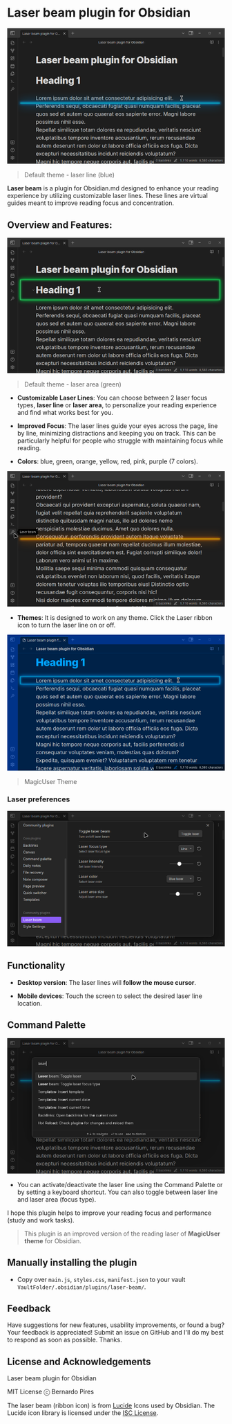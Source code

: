 # Laser beam plugin for Obsidian

![Laser beam plugin](images/laser_beam_01.png)
> Default theme - laser line (blue)

**Laser beam** is a plugin for Obsidian.md designed to enhance your reading experience by utilizing customizable laser lines.  These lines are virtual guides meant to improve reading focus and concentration.

## Overview and Features:

![Laser beam plugin](images/laser_beam_02.png)
> Default theme - laser area (green)

- **Customizable Laser Lines**: You can choose between 2 laser focus types, **laser line** or **laser area**, to personalize your reading experience and find what works best for you.

- **Improved Focus**: The laser lines guide your eyes across the page, line by line, minimizing distractions and keeping you on track. This can be particularly helpful for people who struggle with maintaining focus while reading.

- **Colors**: blue, green, orange, yellow, red, pink, purple (7 colors).

![Laser beam plugin](images/laser_beam_04.png)

- **Themes**: It is designed to work on any theme. Click the Laser ribbon icon to turn the laser line on or off.

![Laser beam plugin](images/laser_beam_03.png)
> MagicUser Theme


### Laser preferences

![Laser beam plugin](images/laser_beam_settings.png)


## Functionality

- **Desktop version**: The laser lines will **follow the mouse cursor**. 

- **Mobile devices**: Touch the screen to select the desired laser line location.


## Command Palette

![Laser beam plugin](images/laser_beam_command_palette.png)

- You can activate/deactivate the laser line using the Command Palette or by setting a keyboard shortcut. You can also toggle between laser line and laser area (focus type).


I hope this plugin helps to improve your reading focus and performance (study and work tasks).

> This plugin is an improved version of the reading laser of **MagicUser theme** for Obsidian.

## Manually installing the plugin

- Copy over `main.js`, `styles.css`, `manifest.json` to your vault `VaultFolder/.obsidian/plugins/laser-beam/`.

## Feedback

Have suggestions for new features, usability improvements, or found a bug? Your feedback is appreciated! Submit an issue on GitHub and I'll do my best to respond as soon as possible. Thanks.

## License and Acknowledgements

Laser beam plugin for Obsidian

MIT License ⓒ Bernardo Pires

The laser beam (ribbon icon) is from [Lucide](https://lucide.dev/) Icons used by Obsidian. The Lucide icon library is licensed under the [ISC License](https://lucide.dev/license).

